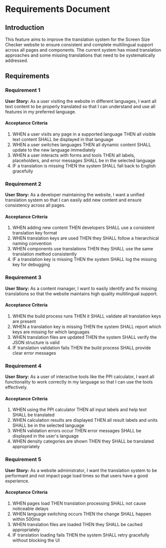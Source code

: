 # Requirements Document

## Introduction

This feature aims to improve the translation system for the Screen Size Checker website to ensure consistent and complete multilingual support across all pages and components. The current system has mixed translation approaches and some missing translations that need to be systematically addressed.

## Requirements

### Requirement 1

**User Story:** As a user visiting the website in different languages, I want all text content to be properly translated so that I can understand and use all features in my preferred language.

#### Acceptance Criteria

1. WHEN a user visits any page in a supported language THEN all visible text content SHALL be displayed in that language
2. WHEN a user switches languages THEN all dynamic content SHALL update to the new language immediately
3. WHEN a user interacts with forms and tools THEN all labels, placeholders, and error messages SHALL be in the selected language
4. IF a translation is missing THEN the system SHALL fall back to English gracefully

### Requirement 2

**User Story:** As a developer maintaining the website, I want a unified translation system so that I can easily add new content and ensure consistency across all pages.

#### Acceptance Criteria

1. WHEN adding new content THEN developers SHALL use a consistent translation key format
2. WHEN translation keys are used THEN they SHALL follow a hierarchical naming convention
3. WHEN components use translations THEN they SHALL use the same translation method consistently
4. IF a translation key is missing THEN the system SHALL log the missing key for debugging

### Requirement 3

**User Story:** As a content manager, I want to easily identify and fix missing translations so that the website maintains high quality multilingual support.

#### Acceptance Criteria

1. WHEN the build process runs THEN it SHALL validate all translation keys are present
2. WHEN a translation key is missing THEN the system SHALL report which keys are missing for which languages
3. WHEN translation files are updated THEN the system SHALL verify the JSON structure is valid
4. IF translation validation fails THEN the build process SHALL provide clear error messages

### Requirement 4

**User Story:** As a user of interactive tools like the PPI calculator, I want all functionality to work correctly in my language so that I can use the tools effectively.

#### Acceptance Criteria

1. WHEN using the PPI calculator THEN all input labels and help text SHALL be translated
2. WHEN calculation results are displayed THEN all result labels and units SHALL be in the selected language
3. WHEN validation errors occur THEN error messages SHALL be displayed in the user's language
4. WHEN density categories are shown THEN they SHALL be translated appropriately

### Requirement 5

**User Story:** As a website administrator, I want the translation system to be performant and not impact page load times so that users have a good experience.

#### Acceptance Criteria

1. WHEN pages load THEN translation processing SHALL not cause noticeable delays
2. WHEN language switching occurs THEN the change SHALL happen within 500ms
3. WHEN translation files are loaded THEN they SHALL be cached appropriately
4. IF translation loading fails THEN the system SHALL retry gracefully without blocking the UI